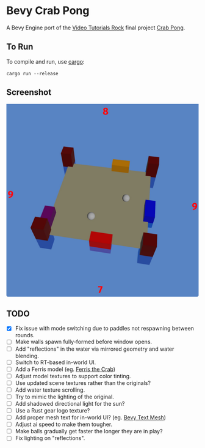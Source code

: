 # Bevy Crab Pong

A Bevy Engine port of the [Video Tutorials Rock](http://www.videotutorialsrock.com/index.php) final project [Crab Pong](http://www.videotutorialsrock.com/opengl_tutorial/crab_pong/home.php).

## To Run

To compile and run, use [cargo](https://www.rust-lang.org/learn/get-started):

```shell
cargo run --release
```

## Screenshot

![Bevy Crab Pong](screenshots/screenshot.jpg)

## TODO

- [x] Fix issue with mode switching due to paddles not respawning between rounds.
- [ ] Make walls spawn fully-formed before window opens.
- [ ] Add "reflections" in the water via mirrored geometry and water blending.
- [ ] Switch to RT-based in-world UI.
- [ ] Add a Ferris model (eg. [Ferris the Crab](https://sketchfab.com/3d-models/ferris-the-crab-e9bc16e19d1c4880b30d2aa5fd174887))
- [ ] Adjust model textures to support color tinting.
- [ ] Use updated scene textures rather than the originals?
- [ ] Add water texture scrolling.
- [ ] Try to mimic the lighting of the original.
- [ ] Add shadowed directional light for the sun?
- [ ] Use a Rust gear logo texture?
- [ ] Add proper mesh text for in-world UI? (eg. [Bevy Text Mesh](https://github.com/blaind/bevy_text_mesh))
- [ ] Adjust ai speed to make them tougher.
- [ ] Make balls gradually get faster the longer they are in play?
- [ ] Fix lighting on "reflections".
